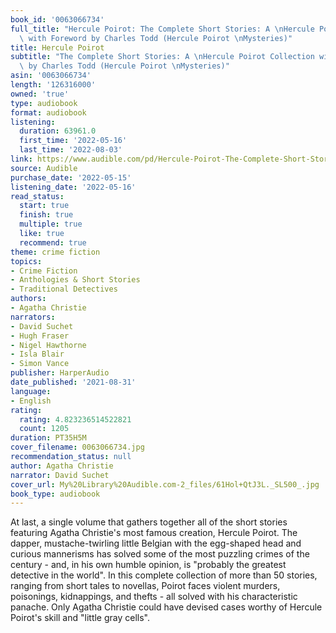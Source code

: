 ```yaml
---
book_id: '0063066734'
full_title: "Hercule Poirot: The Complete Short Stories: A \nHercule Poirot Collection\
  \ with Foreword by Charles Todd (Hercule Poirot \nMysteries)"
title: Hercule Poirot
subtitle: "The Complete Short Stories: A \nHercule Poirot Collection with Foreword\
  \ by Charles Todd (Hercule Poirot \nMysteries)"
asin: '0063066734'
length: '126316000'
owned: 'true'
type: audiobook
format: audiobook
listening:
  duration: 63961.0
  first_time: '2022-05-16'
  last_time: '2022-08-03'
link: https://www.audible.com/pd/Hercule-Poirot-The-Complete-Short-Stories-Audiobook/0063066734
source: Audible
purchase_date: '2022-05-15'
listening_date: '2022-05-16'
read_status:
  start: true
  finish: true
  multiple: true
  like: true
  recommend: true
theme: crime fiction
topics:
- Crime Fiction
- Anthologies & Short Stories
- Traditional Detectives
authors:
- Agatha Christie
narrators:
- David Suchet
- Hugh Fraser
- Nigel Hawthorne
- Isla Blair
- Simon Vance
publisher: HarperAudio
date_published: '2021-08-31'
language:
- English
rating:
  rating: 4.823236514522821
  count: 1205
duration: PT35H5M
cover_filename: 0063066734.jpg
recommendation_status: null
author: Agatha Christie
narrator: David Suchet
cover_url: My%20Library%20Audible.com-2_files/61Hol+QtJ3L._SL500_.jpg
book_type: audiobook
---
```

At last, a single volume that gathers together all of the short stories featuring Agatha Christie's most famous creation, Hercule Poirot.
The dapper, mustache-twirling little Belgian with the egg-shaped head and curious mannerisms has solved some of the most puzzling crimes of the century - and, in his own humble opinion, is "probably the greatest detective in the world".
In this complete collection of more than 50 stories, ranging from short tales to novellas, Poirot faces violent murders, poisonings, kidnappings, and thefts - all solved with his characteristic panache. Only Agatha Christie could have devised cases worthy of Hercule Poirot's skill and "little gray cells".

